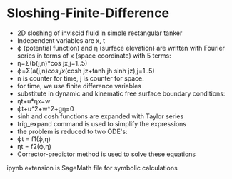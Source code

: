# Sloshing-Finite-Difference

- 2D sloshing of inviscid fluid in simple rectangular tanker 
- Independent variables are x, t
- ϕ (potential function) and η (surface elevation) are written with Fourier series in terms of x (space coordinate) with 5 terms:
- η=Σ(b(j,n)*cos jx,j=1..5)
- ϕ=Σ(a(j,n)*cos jx*(cosh jz+tanh jh sinh jz),j=1..5)
- n is counter for time, j is counter for space. 
- for time, we use finite difference variables
- substitute in dynamic and kinematic free surface boundary conditions:
- ηt+u*ηx=w
- ϕt+u^2+w^2+gη=0
- sinh and cosh functions are expanded with Taylor series
- trig_expand command is used to simplify the expressions
- the problem is reduced to two ODE's: 
- ϕt = f1(ϕ,η) 
- ηt = f2(ϕ,η)
- Corrector-predictor method is used to solve these equations

ipynb extension is SageMath file for symbolic calculations
